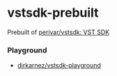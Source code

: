 vstsdk-prebuilt
===============
Prebuilt of [perivar/vstsdk: VST SDK](https://github.com/perivar/vstsdk)

### Playground
- [dirkarnez/vstsdk-playground](https://github.com/dirkarnez/vstsdk-playground)